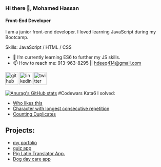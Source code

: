 ### Hi there 👋, Mohamed Hassan
#### Front-End Developer
I am a junior front-end developer. I loved learning JavaScript during my Bootcamp. 

Skills: JavaScript / HTML / CSS

- 🌱 I’m currently learning ES6 to further my JS skills. 
- 📫 How to reach me: 913-963-8295 || hdeeq414@gmail.com 


[<img src='https://cdn.jsdelivr.net/npm/simple-icons@3.0.1/icons/github.svg' alt='github' height='40'>](https://github.com/https://github.com/iscadeeye)  [<img src='https://cdn.jsdelivr.net/npm/simple-icons@3.0.1/icons/linkedin.svg' alt='linkedin' height='40'>](https://www.linkedin.com/in/linkedin.com/in/mhassan77/)  [<img src='https://cdn.jsdelivr.net/npm/simple-icons@3.0.1/icons/twitter.svg' alt='twitter' height='40'>](https://twitter.com/https://twitter.com/Mohamed75725590)  



[![Anurag's GitHub stats](https://github-readme-stats.vercel.app/api?username=iscadeeye)](https://github.com/anuraghazra/github-readme-stats)
#Codewars Kata6 I solved:
* [Who likes this](https://www.codewars.com/kata/5266876b8f4bf2da9b000362)
* [Character with longest consecutive repetition](https://www.codewars.com/kata/586d6cefbcc21eed7a001155)
* [Counting Duplicates](https://www.codewars.com/kata/54bf1c2cd5b56cc47f0007a1)


## Projects:
* [my porfolio](https://iscadeeye.github.io/my-porfolio/)
* [quiz app](https://iscadeeye.github.io/Triva-quiz-app/)
* [Pig Latin Translator App.](https://iscadeeye.github.io/pig-latin-translator-app/)
* [Dog day care app](https://iscadeeye.github.io/Dog-day-care-app/)

